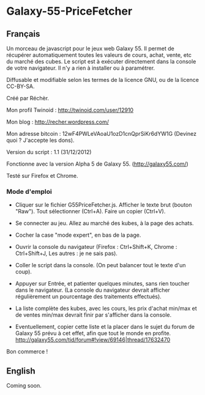 Galaxy-55-PriceFetcher
======================

Français
--------

Un morceau de javascript pour le jeux web Galaxy 55. Il permet de récupérer automatiquement toutes les valeurs de cours, achat, vente, etc du marché des cubes. Le script est à exécuter directement dans la console de votre navigateur. Il n'y a rien à installer ou à paramétrer.

Diffusable et modifiable selon les termes de la licence GNU, ou de la licence CC-BY-SA.

Créé par Réchèr.

Mon profil Twinoid : http://twinoid.com/user/12910

Mon blog : http://recher.wordpress.com/

Mon adresse bitcoin : 12wF4PWLeVAoaU1ozD1cnQprSiKr6dYW1G (Devinez quoi ? J'accepte les dons).

Version du script : 1.1 (31/12/2012)

Fonctionne avec la version Alpha 5 de Galaxy 55. (http://galaxy55.com/)

Testé sur Firefox et Chrome.


### Mode d'emploi ###


- Cliquer sur le fichier G55PriceFetcher.js. Afficher le texte brut (bouton "Raw"). Tout sélectionner (Ctrl+A). Faire un copier (Ctrl+V).

- Se connecter au jeu. Allez au marché des kubes, à la page des achats.

- Cocher la case "mode expert", en bas de la page.

- Ouvrir la console du navigateur (Firefox : Ctrl+Shift+K, Chrome : Ctrl+Shift+J, Les autres : je ne sais pas).

- Coller le script dans la console. (On peut balancer tout le texte d'un coup).

- Appuyer sur Entrée, et patienter quelques minutes, sans rien toucher dans le navigateur. (La console du navigateur devrait afficher régulièrement un pourcentage des traitements effectués).

- La liste complète des kubes, avec les cours, les prix d'achat min/max et de ventes min/max devrait finir par s'afficher dans la console.

- Eventuellement, copier cette liste et la placer dans le sujet du forum de Galaxy 55 prévu à cet effet, afin que tout le monde en profite. http://galaxy55.com/tid/forum#!view/69146|thread/17632470

Bon commerce !


English
-------

Coming soon.

